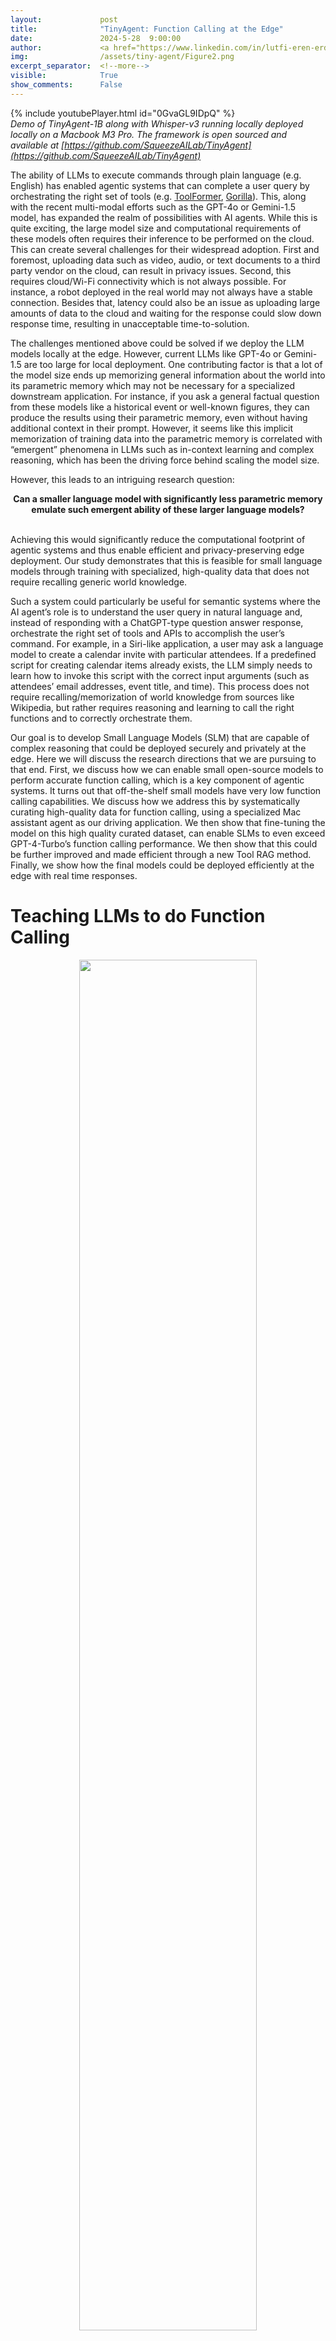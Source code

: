 ```yaml
---
layout:             post
title:              "TinyAgent: Function Calling at the Edge"
date:               2024-5-28  9:00:00
author:             <a href="https://www.linkedin.com/in/lutfi-eren-erdogan-02900b189/">Lutfi Eren Erdogan$^*$</a>, <a href="https://www.linkedin.com/in/nicholas-lee-74731916a/">Nicholas Lee$^*$</a>, <a href="https://sidjha1.github.io">Siddharth Jha$^*$</a>, <a href="https://sehoonkim.org">Sehoon Kim</a>, <a href="https://ryantabrizi.com">Ryan Tabrizi</a>, <a href="https://www.linkedin.com/in/suhong-moon-5288ab150/">Suhong Moon</a>, <a href="https://www2.eecs.berkeley.edu/Faculty/Homepages/gopala.html">Gopala Anumanchipalli</a>, <a href="https://people.eecs.berkeley.edu/~keutzer/">Kurt Keutzer</a>, <a href="http://amirgholami.org/">Amir Gholami</a>
img:                /assets/tiny-agent/Figure2.png
excerpt_separator:  <!--more-->
visible:            True
show_comments:      False
---
```


<!--
These are comments in HTML. The above header text is needed to format the
title, authors, etc. The "example_post" is an example representative image (not
GIF) that we use for each post for tweeting (see below as well) and for the
emails to subscribers. Please provide this image (and any other images and
GIFs) in the blog to the BAIR Blog editors directly.

The text directly below gets tweets to work. Please adjust according to your
post.

The `static/blog` directory is a location on the blog server which permanently
stores the images/GIFs in BAIR Blog posts. Each post has a subdirectory under
this for its images (titled `example_post` here, please change).

Keeping the post visbility as False will mean the post is only accessible if
you know the exact URL.

You can also turn on Disqus comments, but we recommend disabling this feature.
-->

<!-- twitter -->
<meta name="twitter:title" content="TinyAgent: Function Calling at the Edge">
<meta name="twitter:card" content="summary_large_image">
<meta name="twitter:image" content="https://bair.berkeley.edu/static/blog/tiny-agent/Figure2.png">

<meta name="keywords" content="tinyagent, function calling, edge deployment, retrieval-augmented generation">
<meta name="description" content="The BAIR Blog">
<meta name="author" content="Lutfi Eren Erdogan, Nicholas Lee, Siddharth Jha, Sehoon Kim, Ryan Tabrizi, Suhong Moon, Gopala Anumanchipalli, Kurt Keutzer, Amir Gholami">

<!--
The actual text for the post content appears below.  Text will appear on the
homepage, i.e., https://bair.berkeley.edu/blog/ but we only show part of the
posts on the homepage. The rest is accessed via clicking 'Continue'. This is
enforced with the `more` excerpt separator.
-->

{% include youtubePlayer.html id="0GvaGL9IDpQ" %}
<br>
<i>
Demo of TinyAgent-1B along with Whisper-v3 running locally deployed locally on a Macbook M3 Pro. The framework is open sourced and available at [https://github.com/SqueezeAILab/TinyAgent](https://github.com/SqueezeAILab/TinyAgent)
</i>

The ability of LLMs to execute commands through plain language (e.g. English) has enabled agentic systems that can complete a user query by orchestrating the right set of tools (e.g. [ToolFormer](https://arxiv.org/pdf/2302.04761), [Gorilla](https://arxiv.org/pdf/2305.15334)). This, along with the recent multi-modal efforts such as the GPT-4o or Gemini-1.5 model, has expanded the realm of possibilities with AI agents. While this is quite exciting, the large model size and computational requirements of these models often requires their inference to be performed on the cloud. This can create several challenges for their widespread adoption. First and foremost, uploading data such as video, audio, or text documents to a third party vendor on the cloud, can result in privacy issues. Second, this requires cloud/Wi-Fi connectivity which is not always possible. For instance, a robot deployed in the real world may not always have a stable connection. Besides that, latency could also be an issue as uploading large amounts of data to the cloud and waiting for the response could slow down response time, resulting in unacceptable time-to-solution.

The challenges mentioned above could be solved if we deploy the LLM models locally at the edge. However, current LLMs like GPT-4o or Gemini-1.5 are too large for local deployment. One contributing factor is that a lot of the model size ends up memorizing general information about the world into its parametric memory which may not be necessary for a specialized downstream application. For instance, if you ask a general factual question from these models like a historical event or well-known figures, they can produce the results using their parametric memory, even without having additional context in their prompt. However, it seems like this implicit memorization of training data into the parametric memory is correlated with “emergent” phenomena in LLMs such as in-context learning and complex reasoning, which has been the driving force behind scaling the model size. 

However, this leads to an intriguing research question: 
<br>
<div style="text-align: center;">
  <strong>Can a smaller language model with significantly less parametric memory emulate such emergent ability of these larger language models?</strong>
</div>
<br>
<!--more-->

Achieving this would significantly reduce the computational footprint of agentic systems and thus enable efficient and privacy-preserving edge deployment. Our study demonstrates that this is feasible for small language models through training with specialized, high-quality data that does not require recalling generic world knowledge.

Such a system could particularly be useful for semantic systems where the AI agent’s role is to understand the user query in natural language and, instead of responding with a ChatGPT-type question answer response, orchestrate the right set of tools and APIs to accomplish the user’s command. For example, in a Siri-like application, a user may ask a language model to create a calendar invite with particular attendees. If a predefined script for creating calendar items already exists, the LLM simply needs to learn how to invoke this script with the correct input arguments (such as attendees’ email addresses, event title, and time). This process does not require recalling/memorization of world knowledge from sources like Wikipedia, but rather requires reasoning and learning to call the right functions and to correctly orchestrate them.

Our goal is to develop Small Language Models (SLM) that are capable of complex reasoning that could be deployed securely and privately at the edge. Here we will discuss the research directions that we are pursuing to that end. First, we discuss how we can enable small open-source models to perform accurate function calling, which is a key component of agentic systems. It turns out that off-the-shelf small models have very low function calling capabilities. We discuss how we address this by systematically curating high-quality data for function calling, using a specialized Mac assistant agent as our driving application. We then show that fine-tuning the model on this high quality curated dataset, can enable SLMs to even exceed GPT-4-Turbo’s function calling performance. We then show that this could be further improved and made efficient through a new Tool RAG method. Finally, we show how the final models could be deployed efficiently at the edge with real time responses.


# Teaching LLMs to do Function Calling
<p style="text-align:center;">
<img src="https://bair.berkeley.edu/static/blog/tiny-agent/Figure1.png" width="75%">
<br>
<i>Figure 1: Overview of the LLMCompiler Function Calling Planner. The Planner understands the user query and generates a sequence of tasks with their inter-dependencies. These tasks are then dispatched by the LLMCompiler framework to accomplish the user command. In this example, Task \$1 and \$2 are fetched together to retrieve the email addresses of Sid and Lutfi independently. After each task is performed, the results are forwarded to Task \$3 which creates the calendar event. Before executing Task \$3, LLMCompiler replaces the placeholder variables (e.g., the variable \$1 and \$2 in Task \$3) with actual values. 
</i>
</p>

As mentioned above, our main interest is applications where the AI agent translates the user query into a sequence of function calls to complete the tasks. In such applications, the model doesn’t need to write the function definition itself since the functions (or APIs) are mostly pre-defined and already available. Therefore, what the model needs to do is to determine (i) which functions to call, (ii) the corresponding input arguments, and (iii) the right order of calling these functions (i.e. function orchestration) based on the required interdependency across the function calls. 

The first question is to find an effective way to equip SLMs to perform function calling. Large models such as GPT-4 are able to perform function calling, but how can this be achieved with open source models? [LLMCompiler](https://arxiv.org/pdf/2312.04511) is a recent framework from our group that enables this by instructing the LLM to output a **function calling plan** that includes the set of functions that it needs to call along with the input arguments and their dependencies (see the example in Figure 1). Once this function calling plan is generated, we can parse it and call each function based on the dependencies.

The critical part here is to teach the model to create this function calling plan with the right syntax and dependency. The original LLMCompiler paper only considered large models, such as LLaMA-2 70B, which have complex reasoning capabilities to create the plan when provided with sufficient instructions in their prompts. However, can smaller models be prompted the same way to output the correct function calling plan? Unfortunately, our experiments showed that off-the-shelf small models such as TinyLLaMA-1.1B (or even the larger Wizard-2-7B model) are not able to output the correct plans. The errors ranged from problems such as using the wrong set of functions, hallucinated names, wrong dependencies, inconsistent syntax, etc.

This is rather expected because these small models have been trained on generic datasets and primarily targeted to achieve good accuracy on general benchmarks which mostly test the model’s world knowledge and general reasoning or basic instruction following capability. To address this, we explored if fine-tuning these models on a high-quality dataset specially curated for function calling and planning can improve the accuracy of these small language models for a targeted task, potentially outperforming larger models. Next, we first discuss how we generated such a dataset, and then discuss the fine tuning approach. 


# Dataset Generation
<p style="text-align:center;">
<img src="https://bair.berkeley.edu/static/blog/tiny-agent/Figure2.png" width="75%">
<br>
<i>Figure 2: TinyAgent is an assistant that can interact with various MacOS applications to assist the user. The commands can be given to it through either text through a spotlight input, or through voice. 
</i>
</p>

As a driving application, we consider a local agentic system for Apple’s Macbook that solves user’s day-to-day tasks, as shown in Figure 2. Particularly, the agent is equipped with 16 different functions that can interact with different applications on Mac, which includes:

- **Email**: Compose a new email or reply to/forward emails
- **Contacts**: Retrieve phone numbers or email addresses from the contacts database
- **SMS**: Send text messages to contact(s)
- **Calendar**: Create calendar events with details such as title, time, attendees, etc.
- **Notes**: Create, open, or append content to notes in various folders
- **Reminder**: Set reminders for various activities and tasks
- **File management**: Open, read, or summarize documents in various file paths
- **Zoom meetings**: Schedule and organize Zoom meetings

Predefined Apple scripts exist for each of these functions/tools, and all that the model needs to do is to take advantage of the predefined APIs and determine the right function calling plan to accomplish a given task, such as in Figure 1. But as discussed previously, we need some data for evaluating and training small language models since their off-the-shelf function calling capability is subpar.

Creating handcrafted data with diverse function calling plans is both challenging and not scalable. However, we can curate synthetic data using an LLM like GPT-4-Turbo. Such an approach is becoming a common method where a capable LLM is instructed to generate data similar to a given set of sample examples or templates (see [LLM2LLM](https://arxiv.org/pdf/2403.15042) and [Self-Instruct](https://arxiv.org/pdf/2212.10560)). In our work, we used a similar approach, but instead of providing the LLM with generic user queries as templates, we provide it with various sets of functions and instruct it to generate realistic user queries that require those functions to accomplish the task, along with the associated function calling plan and input arguments, like the example shown in Figure 1. To verify the validity of the generated data, we incorporated sanity checks on the function calling plan to make sure that they form a feasible graph, and that the function names and input argument types are correct. With this approach, we created 80K training data, 1K validation data, and 1K testing data, with a total cost of only ~$500. 

# Fine-tuning for Improved Function Calling Reasoning
<p style="text-align:center;">
<img src="https://bair.berkeley.edu/static/blog/tiny-agent/Figure3.png" width="75%">
<br>
<i>Figure 3: Graph Isomorphism Success Rate. The model scores a success rate of 1 only if the DAG of its generated plan is isomorphic to the DAG of the ground truth plan; and 0 otherwise. In above example, for the top case, although the order of the get_email_address calls are different from the ground truth plan (the ground truth plan gets the email address of Lutfi before Sid, and the generated plan gets the email address of Sid before Lutfi), since the two DAGs are isomorphic to each other, the plan gets 1 success rate. For the bottom case, since the predicted DAG contains a wrong node, corresponding to a wrong function call, the plan gets 0 success rate.
</i>
</p>

With our dataset in place, we can now proceed to fine-tune off-the-shelf SLMs to enhance their function calling capability. We started with two base small models: TinyLlama-1.1B (instruct-32k version) and Wizard-2-7B. For fine-tuning these models, we first need to define a metric to evaluate their performance. Our objective is for these models to accurately generate the right plan, which involves not only selecting the right set of functions, but also correctly orchestrating them in the right order. Therefore, we define a success rate metric that assigns 1 if both criteria are met, and 0 otherwise. Checking whether the model has selected the right set function calls is straightforward. To additionally ensure that the orchestration of these functions is correct, we construct a Directed Acyclic Graph (DAG) of the function calls based on the dependencies, as shown in Figure 3, where each node represents a function call and a directed edge from node A to B represents their interdependency (i.e. function B can only be executed after the execution of function A). Then we compare if this DAG is identical to that of the ground truth plan to verify the accuracy of the dependencies.

After defining our evaluation metric, we applied LoRA to fine-tune the models for 3 epochs using a learning rate of 7e-5 over the 80K training examples, and selected the best checkpoint based on validation performance. For fine-tuning, our prompt included not only the descriptions of the ground truth functions (i.e. functions used in the ground truth plan) but also other irrelevant functions as negative samples. We found the negative samples to be particularly effective for teaching the model how to select appropriate tools for a given query, hence improving the post-training performance. Furthermore, we also include several in-context examples demonstrating how queries are translated into a function calling plans. These in-context examples are selected through a Retrieval Augmented Generation (RAG) process based on the user query from the data in the training dataset.

Using the above settings, we fine-tuned TinyLlama-1.1B/Wizard-2-7B models. After fine-tuning, the 1.1B model improved the success rate from 12.71% to 78.89%, and the 7B model performance improved from 41.25% to 83.09%, which is ~4% higher than GPT-4-Turbo.


# Efficient Inference with Tool RAG
<p style="text-align:center;">
<img src="https://bair.berkeley.edu/static/blog/tiny-agent/Figure4.png" width="75%">
<br>
<i>Figure 4: Efficient Tool Selection Based on User Input. Not all user inputs require all available tools; hence, it is imperative to select the right set of tools to minimize the prompt size and increase performance. In this case, the LLM only needs the functions that get email addresses and create a calendar event in its prompt to accomplish its task.
</i>
</p>

Our primary goal is to be able to deploy the TinyAgent model locally on a Macbook, which has limited computational and memory resources available as compared to the GPUs that closed-source models like GPT are deployed on. To achieve efficient performance with low latency we need to ensure that not only the model size is small, but that the input prompt is as concise as possible. The latter is an important contributor to latency and computational resource consumption due to the quadratic complexity of attention on sequence length.

The fine-tuned TinyAgent model discussed previously was fine-tuned with the description of all available tools in its prompt. However, this is pretty inefficient. We can significantly reduce the prompt size by only including the description of relevant tools based on the user query. For instance, consider the example shown in Figure 4 above, where the user is asking to create a calendar invite with two people. In this case, the LLM only needs the functions that get email addresses and create a calendar event in its prompt.

To take advantage of this observation, we need to determine which functions are required to accomplish the user’s command, which we refer to as Tool RAG given its similarity with how Retrieval Augmented Generation (RAG) works. However, there is an important subtlety. If we use a basic RAG method where we compute the embedding of the user query and use that to retrieve the relevant tools, we get very low performance. This is because completing a user’s query often requires using several auxiliary tools which may be missed with a simple RAG method if the embedding of the auxiliary tool is not similar to the user query. For instance, the example shown in Figure 4 requires calling get_email_address function even though the user query is just asking about creating a calendar invitation.

This can be addressed by treating the problem as a classification of which tools are needed. To that end, we fine-tuned a DeBERTa-v3-small model on the training data to perform a 16-way classification as shown in Figure 5. The user query is given as an input to this model, and then we pass the CLS token at the end through a simple fully connected layer of size 768x16 to transform it into a 16 dimensional vector (which is the total size of our tools). The output of this layer is passed through a sigmoid layer to produce the probability of selecting each tool. During inference, we select the tools that have probably higher than 50%, and if so, we include their description in the prompt. On average we noticed that only 3.97 tools are retrieved with a recall of 0.998, whereas the basic RAG requires using the top 6 tools to achieve a tool recall of 0.968.

<p style="text-align:center;">
<img src="https://bair.berkeley.edu/static/blog/tiny-agent/Figure5.png" width="75%">
<br>
<i>Figure 5: Overview of our Tool RAG scheme. We formulate tool retrieval as a multi-label classification problem. The user query is given as input to the fine-tuned DeBERTa-v3-small model, which outputs a 16-dimensional vector indicating tool probabilities. Tools with probabilities higher than 50% are selected, averaging 3.97 tools per query compared to 6 tools in basic RAG.
</i>
</p>

We evaluated the model performance after incorporating Tool RAG. The results are shown in Table 1 below, where we report the performance of the simple RAG system along with the fine-tuned DeBERTa approach. As one can see, the DeBERTa based Tool RAG method achieves almost perfect recall performance, improves the baseline accuracy, while reducing the prompt size by ~2x tokens.

<p><i>Table 1: Comparison of TinyAgent performance with DeBERTa to Basic RAG and no RAG settings.</i></p>

<style>
    #mytable {
        font-size: 16px;
        border-collapse: collapse;
    }
    #mytable ul {
        font-size: 16px;
        text-align: left;
    }
    #mytable td, #mytable th {
        text-align: center;
        vertical-align: middle;
    }
    #mytable th {
        font-weight: bold;
    }
    #mytable ul {
        padding-left: 15px;
    }
    #mytable td:nth-child(1) {
        text-align: left;
    }
    #mytable tr {
      border-bottom: 1pt solid black;
    }
</style>
<table id="mytable">
  <tr>
    <th style="background-color:#26a69a;color:black;text-align:center;">Tool RAG Method</th>
    <th style="background-color:#26a69a;color:black;">Tool Recall</th>
    <th style="background-color:#26a69a;color:black;">Prompt Size (Tokens)</th>
    <th style="background-color:#26a69a;color:black;">TinyAgent 1.1B Success Rate (%)</th>
    <th style="background-color:#26a69a;color:black;">TinyAgent 7B Success Rate (%)</th>
  </tr>
  <tr>
    <td>No RAG (all tools in the prompt)</td>
    <td>1</td>
    <td>2762</td>
    <td>78.89</td>
    <td>83.09</td>
  </tr>
  <tr>
    <td style="background-color:#ddf2f0;">Basic RAG</td>
    <td style="background-color:#ddf2f0;">0.949 (top 3)</td>
    <td style="background-color:#ddf2f0;">1674</td>
    <td style="background-color:#ddf2f0;">74.88</td>
    <td style="background-color:#ddf2f0;">78.50</td>
  </tr>
  <tr>
    <td><strong>Fine-tuned DeBERTa-v3-small (Ours)</strong></td>
    <td><strong>0.998</strong> (tools with >50% prob)</td>
    <td><strong>1397</strong></td>
    <td><strong>80.06</strong></td>
    <td><strong>84.95</strong></td>
  </tr>
</table>



# Fast Edge Deployment with Quantization
Deploying models at the edge, such as on consumer MacBooks, can still be challenging even for small models of O(1B) parameters, since loading the model parameters can consume a large portion of the available memory. A solution to these issues is quantization, which allows us to store the model at a reduced bit precision. Quantization not only reduces the storage requirements and model footprint, but also cuts down the time and resources needed to load model weights into memory, thereby reducing the overall inference latency as well (see [this](https://arxiv.org/pdf/2103.13630) for more information on quantization). 

For more efficient deployment of the models, we quantized the models into 4-bit with a group size of 32, which is supported by the llama.cpp framework with quantization aware training. As shown in Table 2, the 4-bit models result in 30% better latency, along with a 4x reduction in the model size. We also notice slight accuracy improvement which is due to the additional fine-tuning with simulated quantization.

<p><i>Table 2: Latency, size, and success rate of TinyAgent models before and after quantization. Latency is the end-to-end latency of the function calling planner, including the prompt processing time and generation.</i></p>
<table id="mytable">
  <tr>
    <th style="background-color:#26a69a;color:black;">Model</th>
    <th style="background-color:#26a69a;color:black;">Weight Precision</th>
    <th style="background-color:#26a69a;color:black;">Latency (seconds)</th>
    <th style="background-color:#26a69a;color:black;">Model Size (GB)</th>
    <th style="background-color:#26a69a;color:black;">Success Rate (%)</th>
  </tr>
  <tr>
    <td>GPT-3.5</td>
    <td>Unknown</td>
    <td>3.2</td>
    <td>Unknown</td>
    <td>65.04</td>
  </tr>
  <tr>
    <td style="background-color:#ddf2f0;">GPT-4-Turbo</td>
    <td style="background-color:#ddf2f0;">Unknown</td>
    <td style="background-color:#ddf2f0;">3.9</td>
    <td style="background-color:#ddf2f0;">Unknown</td>
    <td style="background-color:#ddf2f0;">79.08</td>
  </tr>
  <tr>
    <td>TinyAgent-1.1B</td>
    <td>16</td>
    <td>3.9</td>
    <td>2.2</td>
    <td>80.06</td>
  </tr>
  <tr>
    <td style="background-color:#ddf2f0;">TinyAgent-1.1B</td>
    <td style="background-color:#ddf2f0;">4</td>
    <td style="background-color:#ddf2f0;">2.9</td>
    <td style="background-color:#ddf2f0;">0.68</td>
    <td style="background-color:#ddf2f0;">80.35</td>
  </tr>
  <tr>
    <td>TinyAgent-7B</td>
    <td>16</td>
    <td>19.5</td>
    <td>14.5</td>
    <td>84.95</td>
  </tr>
  <tr>
    <td style="background-color:#ddf2f0;">TinyAgent-7B</td>
    <td style="background-color:#ddf2f0;">4</td>
    <td style="background-color:#ddf2f0;">13.1</td>
    <td style="background-color:#ddf2f0;">4.37</td>
    <td style="background-color:#ddf2f0;">85.14</td>
  </tr>
</table>

# Putting it all together
Below is the demo of the final TinyAgent-1.1B model deployed on a Macbook Pro M3 which you can actually download and install on your Mac and test as well. It not only runs all of the model inference locally on your computer, but it also allows you to provide commands through audio. We process the audio locally as well using the Whisper-v3 model from OpenAI deployed locally using the whisper.cpp framework. The greatest surprise for us was that the accuracy of the 1.1B model exceeds that of GPT-4-Turbo, and is markedly fast while deployed locally and privately on device.

To summarize, we introduced TinyAgent and showed that it is indeed possible to train a small language model and use it to power a semantic system that processes user queries. In particular, we considered a Siri-like assistant for Mac as a driving application. The key components for enabling it is to (i) teach off-the-shelf SLMs to perform function calling through LLMCompiler framework, (ii) curate high quality function calling data for the task at hand, (iii) fine-tune the off-the-shelf model on the generated data, and (iv) enable efficient deployment by optimizing the prompt size through only retrieving the necessary tools based on the user query through a method called ToolRAG, as well as quantized model deployment to reduce inference resource consumption. After these steps, our final models achieved 80.06% and 84.95% for the TinyAgent1.1.B and 7B models which exceed GPT-4-Turbo’s success rate of 79.08% on this task.

# Acknowledgements
We would like to thank Apple for sponsoring BAIR lab. We also thank <a href="https://www.linkedin.com/in/coleman-hooper-165061193">Coleman Hooper</a> for his help with quantization and Sunjin Choi for his insights in energy cost associated with local and cloud deployment. Our conclusions do not necessarily reflect the position or the policy of our sponsors, and no official endorsement should be inferred.